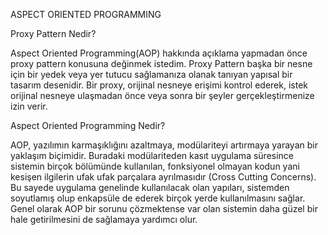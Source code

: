 ASPECT ORIENTED PROGRAMMING

Proxy Pattern Nedir?

Aspect Oriented Programming(AOP) hakkında açıklama yapmadan önce proxy pattern konusuna değinmek istedim.
Proxy Pattern başka bir nesne için bir yedek veya yer tutucu sağlamanıza olanak tanıyan yapısal bir tasarım desenidir.
Bir proxy, orijinal nesneye erişimi kontrol ederek, istek orijinal nesneye ulaşmadan önce veya sonra bir şeyler gerçekleştirmenize izin verir.

Aspect Oriented Programming Nedir?

AOP, yazılımın karmaşıklığını azaltmaya, modülariteyi artırmaya yarayan bir yaklaşım biçimidir. 
Buradaki modülariteden kasıt uygulama süresince sistemin birçok bölümünde kullanılan, fonksiyonel olmayan kodun yani kesişen ilgilerin ufak ufak parçalara ayrılmasıdır (Cross Cutting Concerns). 
Bu sayede uygulama genelinde kullanılacak olan yapıları, sistemden soyutlamış olup enkapsüle de ederek birçok yerde kullanılmasını sağlar. 
Genel olarak AOP bir sorunu çözmektense var olan sistemin daha güzel bir hale getirilmesini de sağlamaya yardımcı olur.
